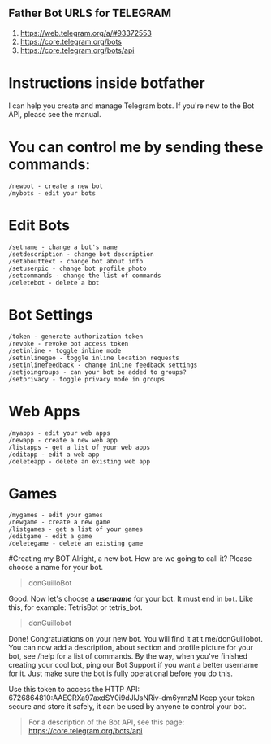 ## Father Bot URLS for TELEGRAM
1. https://web.telegram.org/a/#93372553
2. https://core.telegram.org/bots
3. https://core.telegram.org/bots/api

# Instructions inside botfather

I can help you create and manage Telegram bots. If you're new to the Bot API, please see the manual.

# You can control me by sending these commands:
```
/newbot - create a new bot
/mybots - edit your bots
```
# Edit Bots
```
/setname - change a bot's name
/setdescription - change bot description
/setabouttext - change bot about info
/setuserpic - change bot profile photo
/setcommands - change the list of commands
/deletebot - delete a bot
```

# Bot Settings
```
/token - generate authorization token
/revoke - revoke bot access token
/setinline - toggle inline mode
/setinlinegeo - toggle inline location requests
/setinlinefeedback - change inline feedback settings
/setjoingroups - can your bot be added to groups?
/setprivacy - toggle privacy mode in groups
```

# Web Apps
```
/myapps - edit your web apps
/newapp - create a new web app
/listapps - get a list of your web apps
/editapp - edit a web app
/deleteapp - delete an existing web app
```

# Games
```
/mygames - edit your games
/newgame - create a new game
/listgames - get a list of your games
/editgame - edit a game
/deletegame - delete an existing game
```

#Creating my BOT
Alright, a new bot. How are we going to call it? Please choose a name for your bot.
> donGuilloBot

Good. Now let's choose a **_username_** for your bot. It must end in `bot`. Like this, for example: TetrisBot or tetris_bot.
> donGuillobot

Done! Congratulations on your new bot. You will find it at t.me/donGuillobot. You can now add a description, about section and profile picture for your bot, see /help for a list of commands. By the way, when you've finished creating your cool bot, ping our Bot Support if you want a better username for it. Just make sure the bot is fully operational before you do this.

Use this token to access the HTTP API:
6726864810:AAECRXa97axdSY0i9dJlJsNRiv-dm6yrnzM
Keep your token secure and store it safely, it can be used by anyone to control your bot.

> For a description of the Bot API, see this page: https://core.telegram.org/bots/api